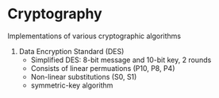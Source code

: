 # Cryptography
Implementations of various cryptographic algorithms
1. Data Encryption Standard (DES)
    - Simplified DES: 8-bit message and 10-bit key, 2 rounds
    - Consists of linear permuations (P10, P8, P4)
    - Non-linear substitutions (S0, S1)
    - symmetric-key algorithm 
